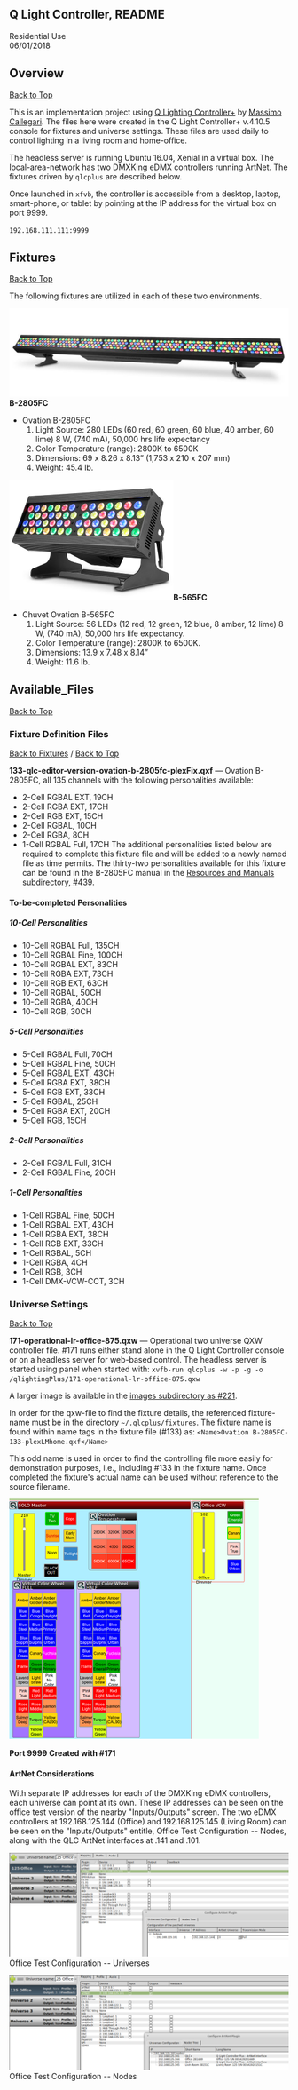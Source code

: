 ## Q Light Controller, README  

Residential Use  
06/01/2018

## Overview

[Back to Top](#top)

This is an implementation project using [Q Lighting Controller+](http://www.qlcplus.org) by [Massimo Callegari](https://github.com/mcallegari).  The files here were created in the Q Light Controller+ v.4.10.5 console for fixtures and universe settings. These files are used daily to control lighting in a living room and home-office.

The headless server is running Ubuntu 16.04, Xenial in a virtual box.  The local-area-network has two DMXKing eDMX controllers running ArtNet.  The fixtures driven by `qlcplus` are described below.

Once launched in `xfvb`, the controller is accessible from a desktop, laptop, smart-phone, or tablet by pointing at the IP address for the virtual box on port 9999.

`192.168.111.111:9999`

## Fixtures

[Back to Top](#top)

The following fixtures are utilized in each of these two environments.

[![B-2805FC](./images/458-b2805-594x187.png)](http://www.guitarcenter.com/CHAUVET-Professional/Ovation-B-2805FC-RGBAL-LED-Batten-Style-Bar-Wash-Light-1500000047800.gc)**B-2805FC**

-   Ovation B-2805FC
    1.  Light Source: 280 LEDs (60 red, 60 green, 60 blue, 40 amber,
        60 lime) 8 W, (740 mA), 50,000 hrs life expectancy
    2.  Color Temperature (range): 2800K to 6500K
    3.  Dimensions: 69 x 8.26 x 8.13” (1,753 x 210 x 207 mm)
    4.  Weight: 45.4 lb.

![B-565FC](./images/463-b565fc-296x217.png)**B-565FC**
-   Chuvet Ovation B-565FC
    1.  Light Source: 56 LEDs (12 red, 12 green, 12 blue, 8 amber,
        12 lime) 8 W, (740 mA), 50,000 hrs life expectancy.
    2.  Color Temperature (range): 2800K to 6500K.
    3.  Dimensions: 13.9 x 7.48 x 8.14”
    4.  Weight: 11.6 lb.


## Available\_Files

[Back to Top](#top)


### Fixture Definition Files

[Back to Fixtures](#fixtures) / [Back to Top](#top)

**133-qlc-editor-version-ovation-b-2805fc-plexFix.qxf** — Ovation B-2805FC, all 135 channels with the following personalities available:
-   2-Cell RGBAL EXT, 19CH
-   2-Cell RGBA EXT, 17CH
-   2-Cell RGB EXT, 15CH
-   2-Cell RGBAL, 10CH
-   2-Cell RGBA, 8CH
-   1-Cell RGBAL Full, 17CH
The additional personalities listed below are required to complete this fixture file and will be added to a newly named file as time permits.  The thirty-two personalities available for this fixture can be found in the B-2805FC manual in the [Resources and Manuals subdirectory, \#439](./resources-and-manuals/).

#### To-be-completed Personalities

##### 10-Cell Personalities
-   10-Cell RGBAL Full, 135CH
-   10-Cell RGBAL Fine, 100CH
-   10-Cell RGBAL EXT, 83CH
-   10-Cell RGBA EXT, 73CH
-   10-Cell RGB EXT, 63CH
-   10-Cell RGBAL, 50CH
-   10-Cell RGBA, 40CH
-   10-Cell RGB, 30CH
##### 5-Cell Personalities
-   5-Cell RGBAL Full, 70CH
-   5-Cell RGBAL Fine, 50CH
-   5-Cell RGBAL EXT, 43CH
-   5-Cell RGBA EXT, 38CH
-   5-Cell RGB EXT, 33CH
-   5-Cell RGBAL, 25CH
-   5-Cell RGBA EXT, 20CH
-   5-Cell RGB, 15CH
##### 2-Cell Personalities
-   2-Cell RGBAL Full, 31CH
-   2-Cell RGBAL Fine, 20CH
##### 1-Cell Personalities
-   1-Cell RGBAL Fine, 50CH
-   1-Cell RGBAL EXT, 43CH
-   1-Cell RGBA EXT, 38CH
-   1-Cell RGB EXT, 33CH
-   1-Cell RGBAL, 5CH
-   1-Cell RGBA, 4CH
-   1-Cell RGB, 3CH
-   1-Cell DMX-VCW-CCT, 3CH


### Universe Settings

[Back to Top](#top)

**171-operational-lr-office-875.qxw** — Operational two universe QXW controller file.  \#171 runs either stand alone in the Q Light Controller console or on a headless server for web-based control.  The headless server is started using  panel when started with: 
`xvfb-run qlcplus -w -p -g -o /qlightingPlus/171-operational-lr-office-875.qxw`

A larger image is available in the [images subdirectory as \#221](./images/221-qlcplus-controller.png).  

In order for the qxw-file to find the fixture details, the referenced fixture-name must be in the directory `~/.qlcplus/fixtures`.  The fixture name is found within name tags in the fixture file (\#133) as: 
`<Name>Ovation B-2805FC-133-plexLMhome.qxf</Name>`

This odd name is used in order to find the controlling file more easily for demonstration purposes, i.e., including \#133 in the fixture name.  Once completed the fixture's actual name can be used without reference to the source filename.

![Port:9999](./images/222-qlcplus-controller-450px.png)

**Port 9999 Created with \#171**

#### ArtNet Considerations
With separate IP  addresses for each of the DMXKing eDMX controllers, each universe can point at its own.  These IP addresses can be seen on the office test version of the nearby "Inputs/Outputs" screen.  The two eDMX controllers at 192.168.125.144 (Office) and 192.168.125.145 (Living Room) can be seen on the "Inputs/Outputs" entitle, Office Test Configuration -- Nodes, along with the QLC ArtNet interfaces at .141 and .101.




![Universes](./images/553-ard-125-office-universe-configuration.png)Office Test Configuration -- Universes

![Nodes](./images/554-ard--125-office-nodes-tree.png)Office Test Configuration -- Nodes













